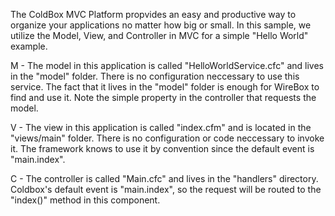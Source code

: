 The ColdBox MVC Platform propvides an easy and productive way to organize your applications no matter how big or small.  In this sample, we utilize the Model, View, and Controller in MVC for a simple "Hello World" example.  

M - The model in this application is called "HelloWorldService.cfc" and lives in the "model" folder.  There is no configuration neccessary to use this service.  The fact that it lives in the "model" folder is enough for WireBox to find and use it.  Note the simple property in the controller that requests the model.

V - The view in this application is called "index.cfm" and is located in the "views/main" folder.  There is no configuration or code neccessary to invoke it.  The framework knows to use it by convention since the default event is "main.index".

C - The controller is called "Main.cfc" and lives in the "handlers" directory.  Coldbox's default event is "main.index", so the request will be routed to the "index()" method in this component.